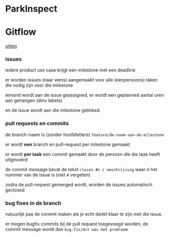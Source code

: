 # ParkInspect

# Gitflow

[uitleg](https://datasift.github.io/gitflow/IntroducingGitFlow.html)

### issues

iedere product use case krijgt een milestone met een deadline

er worden issues (naar wens) aangemaakt voor alle (eenpersoons) taken die nodig zijn voor die milestone

iemand wordt aan de issue geassigned, er wordt een geplanned aantal uren aan gehangen (dmv labels)

en de issue wordt aan die milestone gelinked.

### pull requests en commits

de branch-naam is (zonder hoofdletters) `feature/de-naam-van-de-milestone`

er wordt **een** branch en pull-request per milestone gemaakt

er wordt **per taak** een commit gemaakt door de persoon die die taak heeft uitgevoerd

de commit message bevat de tekst `closes #n / omschrijving` waar n het nummer van de issue is (niet `#` vergeten)

zodra de pull-request gemerged wordt, worden de issues automatisch geclosed

### bug fixes in de branch

natuurlijk pas de commit maken als je echt denkt klaar te zijn met die issue.

er mogen bugfix commits bij de pull request toegevoegd worden, de commit message wordt dan `bug-fix/dit was het probleem`


